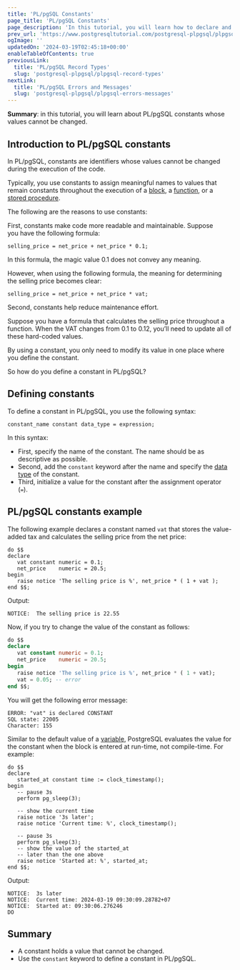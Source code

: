 ```yaml
---
title: 'PL/pgSQL Constants'
page_title: 'PL/pgSQL Constants'
page_description: 'In this tutorial, you will learn how to declare and PL/pgSQL constants in a block.'
prev_url: 'https://www.postgresqltutorial.com/postgresql-plpgsql/plpgsql-constants/'
ogImage: ''
updatedOn: '2024-03-19T02:45:18+00:00'
enableTableOfContents: true
previousLink:
  title: 'PL/pgSQL Record Types'
  slug: 'postgresql-plpgsql/plpgsql-record-types'
nextLink:
  title: 'PL/pgSQL Errors and Messages'
  slug: 'postgresql-plpgsql/plpgsql-errors-messages'
---
```


**Summary**: in this tutorial, you will learn about PL/pgSQL constants whose values cannot be changed.

## Introduction to PL/pgSQL constants

In PL/pgSQL, constants are identifiers whose values cannot be changed during the execution of the code.

Typically, you use constants to assign meaningful names to values that remain constants throughout the execution of a [block](plpgsql-block-structure), a [function](../postgresql-functions), or a [stored procedure](postgresql-create-procedure).

The following are the reasons to use constants:

First, constants make code more readable and maintainable. Suppose you have the following formula:

```pgsqlsql
selling_price = net_price + net_price * 0.1;
```

In this formula, the magic value 0\.1 does not convey any meaning.

However, when using the following formula, the meaning for determining the selling price becomes clear:

```pgsql
selling_price = net_price + net_price * vat;
```

Second, constants help reduce maintenance effort.

Suppose you have a formula that calculates the selling price throughout a function. When the VAT changes from 0\.1 to 0\.12, you’ll need to update all of these hard\-coded values.

By using a constant, you only need to modify its value in one place where you define the constant.

So how do you define a constant in PL/pgSQL?

## Defining constants

To define a constant in PL/pgSQL, you use the following syntax:

```pgsql
constant_name constant data_type = expression;
```

In this syntax:

- First, specify the name of the constant. The name should be as descriptive as possible.
- Second, add the `constant` keyword after the name and specify the [data type](../postgresql-tutorial/postgresql-data-types) of the constant.
- Third, initialize a value for the constant after the assignment operator (`=`).

## PL/pgSQL constants example

The following example declares a constant named `vat` that stores the value\-added tax and calculates the selling price from the net price:

```pgsql
do $$
declare
   vat constant numeric = 0.1;
   net_price    numeric = 20.5;
begin
   raise notice 'The selling price is %', net_price * ( 1 + vat );
end $$;
```

Output:

```pgsql
NOTICE:  The selling price is 22.55
```

Now, if you try to change the value of the constant as follows:

```sql
do $$
declare
   vat constant numeric = 0.1;
   net_price    numeric = 20.5;
begin
   raise notice 'The selling price is %', net_price * ( 1 + vat);
   vat = 0.05; -- error
end $$;
```

You will get the following error message:

```pgsql
ERROR: "vat" is declared CONSTANT
SQL state: 22005
Character: 155
```

Similar to the default value of a [variable](plpgsql-variables), PostgreSQL evaluates the value for the constant when the block is entered at run\-time, not compile\-time. For example:

```pgsql
do $$
declare
   started_at constant time := clock_timestamp();
begin
   -- pause 3s
   perform pg_sleep(3);

   -- show the current time
   raise notice '3s later';
   raise notice 'Current time: %', clock_timestamp();

   -- pause 3s
   perform pg_sleep(3);
   -- show the value of the started_at
   -- later than the one above
   raise notice 'Started at: %', started_at;
end $$;
```

Output:

```
NOTICE:  3s later
NOTICE:  Current time: 2024-03-19 09:30:09.28782+07
NOTICE:  Started at: 09:30:06.276246
DO
```

## Summary

- A constant holds a value that cannot be changed.
- Use the `constant` keyword to define a constant in PL/pgSQL.
